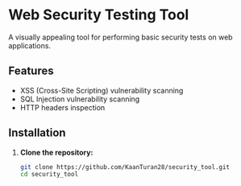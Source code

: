 # Web Security Testing Tool

A visually appealing tool for performing basic security tests on web applications.

## Features

- XSS (Cross-Site Scripting) vulnerability scanning
- SQL Injection vulnerability scanning
- HTTP headers inspection

## Installation

1. **Clone the repository:**
   ```bash
   git clone https://github.com/KaanTuran28/security_tool.git
   cd security_tool
